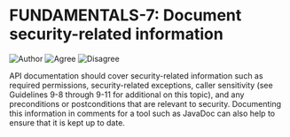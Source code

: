 # FUNDAMENTALS-7: Document security-related information
![Author](https://img.shields.io/badge/Author-Oracle-blue.svg)
![Agree](https://img.shields.io/badge/AGREE-4-green.svg) 
![Disagree](https://img.shields.io/badge/DISAGREE-0-red.svg)

API documentation should cover security-related information such as required permissions, security-related exceptions, caller sensitivity (see Guidelines 9-8 through 9-11 for additional on this topic), and any preconditions or postconditions that are relevant to security. Documenting this information in comments for a tool such as JavaDoc can also help to ensure that it is kept up to date.
